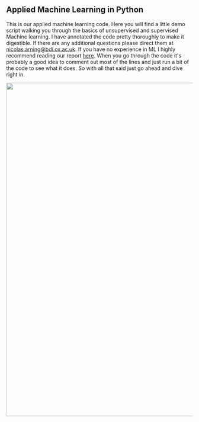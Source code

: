 ## Applied Machine Learning in Python
This is our applied machine learning code. Here you will find a little demo script walking you through the basics of unsupervised and supervised Machine learning. I have annotated the code pretty thoroughly to make it digestible. If there are any additional questions please direct them at nicolas.arning@bdi.ox.ac.uk. If you have no experience in ML I highly recommend reading our report [here](https://dtc-coding-dojo.github.io/main//blog/Machine_Learning_for_Beginners/). 
When you go through the code it's probably a good idea to comment out most of the lines and just run a bit of the code to see what it does. So with all that said just go ahead and dive right in.

 
<p style="text-align:center;"> <img class="center" width="900" src="{{ "../docs/images/ml_logo.png" | absolute_url }}" alt="" /> </p>
